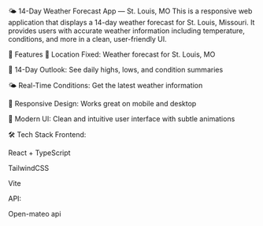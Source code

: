 🌤️ 14-Day Weather Forecast App — St. Louis, MO
This is a responsive web application that displays a 14-day weather forecast for St. Louis, Missouri. It provides users with accurate weather information including temperature, conditions, and more in a clean, user-friendly UI.

🚀 Features
📍 Location Fixed: Weather forecast for St. Louis, MO

📅 14-Day Outlook: See daily highs, lows, and condition summaries

🌤️ Real-Time Conditions: Get the latest weather information

📱 Responsive Design: Works great on mobile and desktop

🎨 Modern UI: Clean and intuitive user interface with subtle animations

🛠️ Tech Stack
Frontend:

React + TypeScript

TailwindCSS

Vite

API:

Open-mateo api

